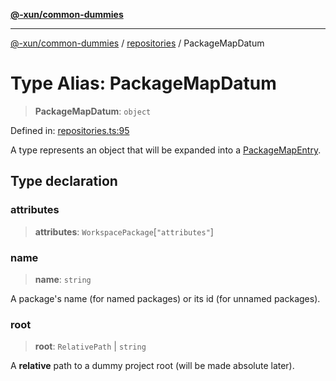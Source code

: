 [**@-xun/common-dummies**](../../README.md)

***

[@-xun/common-dummies](../../README.md) / [repositories](../README.md) / PackageMapDatum

# Type Alias: PackageMapDatum

> **PackageMapDatum**: `object`

Defined in: [repositories.ts:95](https://github.com/Xunnamius/test-utils/blob/bf9dad1dc32da28cbc1e037209c9470095d7efa6/packages/common-dummies/src/repositories.ts#L95)

A type represents an object that will be expanded into a
[PackageMapEntry](PackageMapEntry.md).

## Type declaration

### attributes

> **attributes**: `WorkspacePackage`\[`"attributes"`\]

### name

> **name**: `string`

A package's name (for named packages) or its id (for unnamed packages).

### root

> **root**: `RelativePath` \| `string`

A **relative** path to a dummy project root (will be made absolute later).
